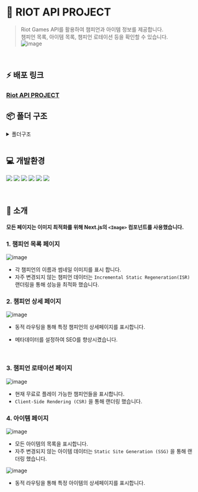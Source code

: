 # 🤍 RIOT API PROJECT

> Riot Games API를 활용하여 챔피언과 아이템 정보를 제공합니다.<br>
> 챔피언 목록, 아이템 목록, 챔피언 로테이션 등을 확인할 수 있습니다.<br/> ![image](https://github.com/user-attachments/assets/11003926-f4c5-4e39-a806-96ba172721b6)

<br/>

## ⚡ 배포 링크

### [Riot API PROJECT](https://riot-api-project-star.vercel.app/)

## 📦 폴더 구조

<details>
<summary>폴더구조</summary>
<br/>
📦my-riot-app<br/>
 ┣ 📂src<br/>
 ┃ ┣ 📂app<br/>
 ┃ ┃ ┣ 📂api<br/>
 ┃ ┃ ┃ ┗ 📂rotation<br/>
 ┃ ┃ ┃ ┃ ┗ 📜route.ts<br/>
 ┃ ┃ ┣ 📂champions<br/>
 ┃ ┃ ┃ ┣ 📂[id]<br/>
 ┃ ┃ ┃ ┃ ┗ 📜page.tsx<br/>
 ┃ ┃ ┃ ┗ 📜page.tsx<br/>
 ┃ ┃ ┣ 📂fonts<br/>
 ┃ ┃ ┃ ┣ 📜GeistMonoVF.woff<br/>
 ┃ ┃ ┃ ┗ 📜GeistVF.woff<br/>
 ┃ ┃ ┣ 📂items<br/>
 ┃ ┃ ┃ ┣ 📂[id]<br/>
 ┃ ┃ ┃ ┃ ┗ 📜page.tsx<br/>
 ┃ ┃ ┃ ┗ 📜page.tsx<br/>
 ┃ ┃ ┣ 📂rotation<br/>
 ┃ ┃ ┃ ┗ 📜page.tsx<br/>
 ┃ ┃ ┣ 📜favicon.ico<br/>
 ┃ ┃ ┣ 📜globals.css<br/>
 ┃ ┃ ┣ 📜layout.tsx<br/>
 ┃ ┃ ┣ 📜loading.tsx<br/>
 ┃ ┃ ┗ 📜page.tsx<br/>
 ┃ ┣ 📂components<br/>
 ┃ ┣ 📂public<br/>
 ┃ ┣ 📂styles<br/>
 ┃ ┣ 📂types<br/>
 ┃ ┃ ┣ 📜Champion.ts<br/>
 ┃ ┃ ┣ 📜ChampionRotation.ts<br/>
 ┃ ┃ ┗ 📜Item.ts<br/>
 ┃ ┗ 📂utils<br/>
 ┃ ┃ ┗ 📜serverApi.ts<br/>
 ┣ 📜.env.local<br/>
 ┣ 📜.eslintrc.json<br/>
 ┣ 📜.gitignore<br/>
 ┣ 📜next-env.d.ts<br/>
 ┣ 📜next.config.mjs<br/>
 ┣ 📜package-lock.json<br/>
 ┣ 📜package.json<br/>
 ┣ 📜postcss.config.mjs<br/>
 ┣ 📜README.md<br/>
 ┣ 📜tailwind.config.ts<br/>
 ┗ 📜tsconfig.json<br/>
</details>
<br/>

## 💻 개발환경

![](https://img.shields.io/badge/HTML5-E34F26?style=for-the-badge&logo=html5&logoColor=white)
![](https://img.shields.io/badge/CSS3-1572B6?style=for-the-badge&logo=css3&logoColor=white)
![](https://img.shields.io/badge/JavaScript-F7DF1E?style=for-the-badge&logo=Next.js&logoColor=)
![](https://img.shields.io/badge/Next.js-000000?style=for-the-badge&logo=Next.js&logoColor=white)
![](https://img.shields.io/badge/TailwindCSS-06B6D4?style=for-the-badge&logo=TailwindCSS&logoColor=white)
![](https://img.shields.io/badge/JSON-000000?style=for-the-badge&logo=JSON&logoColor=white)

<br/>

## 📌 소개

#### 모든 페이지는 이미지 최적화를 위해 Next.js의 `<Image>` 컴포넌트를 사용했습니다.

### 1. 챔피언 목록 페이지

![image](https://github.com/user-attachments/assets/e1470b95-7934-4df1-8a49-3a61a4787377)

- 각 챔피언의 이름과 썸네일 이미지를 표시 합니다.
- 자주 변경되지 않는 챔피언 데이터는 `Incremental Static Regeneration(ISR)` 랜더링을 통해 성능을 최적화 했습니다.
  <br/>

### 2. 챔피언 상세 페이지

![image](https://github.com/user-attachments/assets/15bf4ce9-03ca-4dae-9d73-1d3c2e6f5a19)

- 동적 라우팅을 통해 특정 챔피언의 상세페이지를 표시합니다.
- 메타데이터를 설정하여 SEO를 향상시켰습니다.

  <br/>

### 3. 챔피언 로테이션 페이지

![image](https://github.com/user-attachments/assets/00d86e03-82ca-4268-80fd-b6f97d74b5c9)

- 현재 무료로 플레이 가능한 챔피언들을 표시합니다.
- `Client-Side Rendering (CSR)` 을 통해 랜더링 했습니다.
  <br/>

### 4. 아이템 페이지

![image](https://github.com/user-attachments/assets/c0203ddf-ec39-4c15-86ea-83debef41567)

- 모든 아이템의 목록을 표시합니다.
- 자주 변경되지 않는 아이템 데이터는 `Static Site Generation (SSG)` 을 통해 랜더링 했습니다.
  <br/>

![image](https://github.com/user-attachments/assets/dfed5a65-2b0c-417a-b8c9-86d3b719e5b0)

- 동적 라우팅을 통해 특정 아이템의 상세페이지를 표시합니다.
  <br/>
